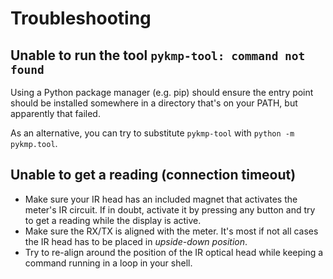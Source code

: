 # Troubleshooting
<!--
SPDX-FileCopyrightText: 2023 Gert van Dijk <github@gertvandijk.nl>

SPDX-License-Identifier: CC0-1.0
-->

## Unable to run the tool `pykmp-tool: command not found`

Using a Python package manager (e.g. pip) should ensure the entry point should be
installed somewhere in a directory that's on your PATH, but apparently that failed.

As an alternative, you can try to substitute `pykmp-tool` with `python -m pykmp.tool`.

## Unable to get a reading (connection timeout)

- Make sure your IR head has an included magnet that activates the meter's IR circuit.
  If in doubt, activate it by pressing any button and try to get a reading while the
  display is active.
- Make sure the RX/TX is aligned with the meter.
  It's most if not all cases the IR head has to be placed in *upside-down position*.
- Try to re-align around the position of the IR optical head while keeping a command
  running in a loop in your shell.
